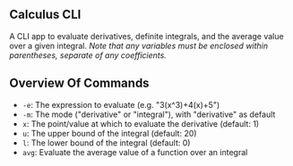 ## Calculus CLI

A CLI app to evaluate derivatives, definite integrals, and the average value over a given integral. *Note that any variables must be enclosed within parentheses, separate of any coefficients.*
<br />
## Overview Of Commands
- `-e`: The expression to evaluate (e.g. "3(x^3)+4(x)+5")
- `-m`: The mode ("derivative" or "integral"), with "derivative" as default
- `x`: The point/value at which to evaluate the derivative (default: 1)
- `u`: The upper bound of the integral (default: 20)
- `l`: The lower bound of the integral (default: 0)
- `avg`: Evaluate the average value of a function over an integral